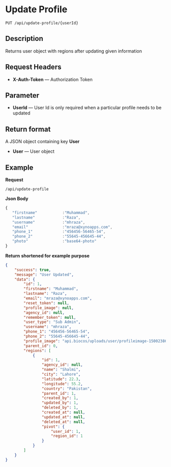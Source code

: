 # Update Profile

    PUT /api/update-profile/{userId}

## Description
Returns user object with regions after updating given information 

## Request Headers
- **X-Auth-Token** — Authorization Token

## Parameter
- **UserId** — User Id is only required when a particular profile needs to be updated

## Return format
A JSON object containing key **User** 

- **User**  — User object


## Example
**Request**

    /api/update-profile

**Json Body**
```javascript
{  
   "firstname"           :"Muhammad",
   "lastname"            :"Raza",
   "username"            :"mhraza",
   "email"               :"mraza@xynoapps.com",
   "phone_1"             :"456456-56465-54",
   "phone_2"             :"55645-456645-44",
   "photo"               :"base64-photo"
}
```

**Return** __shortened for example purpose__
``` json
{
    "success": true,
    "message": "User Updated",
    "data": {
        "id": 1,
        "firstname": "Muhammad",
        "lastname": "Raza",
        "email": "mraza@xynoapps.com",
        "reset_token": null,
        "profile_image": null,
        "agency_id": null,
        "remember_token": null,
        "user_type": "Sub Admin",
        "username": "mhraza",
        "phone_1": "456456-56465-54",
        "phone_2": "55645-456645-44",
        "profile_image": "api.biocos/uploads/user/profileimage-1500238658.jpeg",
        "parent_id": 0,
        "regions": [
            {
                "id": 1,
                "agency_id": null,
                "name": "Shalmi",
                "city": "Lahore",
                "latitude": 22.3,
                "longitude": 55.2,
                "country": "Pakistan",
                "parent_id": 1,
                "created_by": 1,
                "updated_by": 1,
                "deleted_by": 1,
                "created_at": null,
                "updated_at": null,
                "deleted_at": null,
                "pivot": {
                    "user_id": 1,
                    "region_id": 1
                }
            }
        ]
    }
}
```